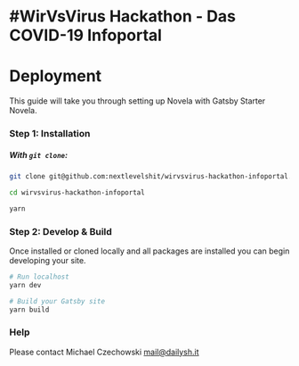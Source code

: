 # #WirVsVirus Hackathon - Das COVID-19 Infoportal

# Deployment

This guide will take you through setting up Novela with Gatsby Starter Novela.

### Step 1: Installation

##### With `git clone`:

```sh
git clone git@github.com:nextlevelshit/wirvsvirus-hackathon-infoportal.git wirvsvirus-hackathon-infoportal

cd wirvsvirus-hackathon-infoportal

yarn
```

### Step 2: Develop & Build

Once installed or cloned locally and all packages are installed you can begin developing your site.

```sh
# Run localhost
yarn dev

# Build your Gatsby site
yarn build
```

### Help

Please contact Michael Czechowski <mail@dailysh.it>